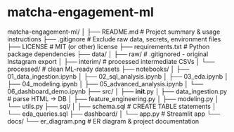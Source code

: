 # matcha-engagement-ml

matcha-engagement-ml/
│
├── README.md                # Project summary & usage instructions
├── .gitignore               # Exclude raw data, secrets, environment files
├── LICENSE                  # MIT (or other) license
├── requirements.txt         # Python package dependencies
├── data/
│   ├── raw/                  # .gitignored - original Instagram export
│   ├── interim/              # processed intermediate CSVs
│   └── processed/            # clean ML-ready datasets
├── notebooks/
│   ├── 01_data_ingestion.ipynb
│   ├── 02_sql_analysis.ipynb
│   ├── 03_eda.ipynb
│   ├── 04_modeling.ipynb
│   ├── 05_advanced_analysis.ipynb
│   └── 06_dashboard_demo.ipynb
├── src/
│   ├── __init__.py
│   ├── data_ingestion.py     # parse HTML → DB
│   ├── feature_engineering.py
│   ├── modeling.py
│   └── utils.py
├── sql/
│   ├── schema.sql            # CREATE TABLE statements
│   └── eda_queries.sql
├── dashboard/
│   └── app.py                # Streamlit app
└── docs/
    └── er_diagram.png        # ER diagram & project documentation
